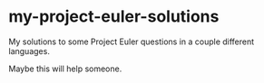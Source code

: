 # my-project-euler-solutions
My solutions to some Project Euler questions in a couple different languages.

Maybe this will help someone.
